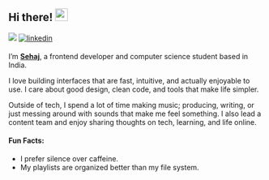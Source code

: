 ## Hi there! <img src="https://emojis.slackmojis.com/emojis/images/1536351075/4594/blob-wave.gif" width="25"/>

<a href = "mailto:arorasehajbir@gmail.com"><img src="https://img.shields.io/badge/-Gmail-%23333?style=for-the-badge&logo=gmail&logoColor=white" target="_blank"></a>
<a href="https://linkedin.com/in/arorasehajbir" target="_blank">
<img src="https://img.shields.io/badge/linkedin-%231E77B5.svg?&style=for-the-badge&logo=linkedin&logoColor=white" alt=linkedin style="margin-bottom: 5px;" />
</a>

I’m [**Sehaj**](https://www.linkedin.com/in/arorasehajbir/), a frontend developer and computer science student based in India.

I love building interfaces that are fast, intuitive, and actually enjoyable to use. I care about good design, clean code, and tools that make life simpler.

Outside of tech, I spend a lot of time making music; producing, writing, or just messing around with sounds that make me feel something. I also lead a content team and enjoy sharing thoughts on tech, learning, and life online.

#### Fun Facts:

* I prefer silence over caffeine.
* My playlists are organized better than my file system.
